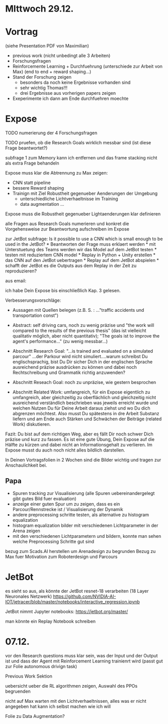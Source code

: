 # MIttwoch 29.12.


# Vortrag 

(siehe Presentation PDF von Maximilian)

* previous work (nicht unbedingt alle 3 Arbeiten)
* Forschungsfragen
* Reinforcemente Learning + Durchfuehrung (unterschiede zur Arbeit von Max) (end to end + reward shaping...)
* Stand der Forschung zeigen
    * besonders da noch keine Ergebnisse vorhanden sind
    * sehr wichtig Thomas!!!
    * drei Ergebnisse aus vorherigen papers zeigen
* Exeperimente ich dann am Ende durchfuehren moechte


# Expose
TODO numerierung der 4 Forschungsfragen

TODO pruefen, ob die Research Goals wirklich messbar sind
(ist diese Frage beantwortet?)

subfrage 1 zum Memory kann ich entfernen und das frame stacking nicht als extra Frage behandeln


Expose muss klar die Abtrennung zu Max zeigen:
* CNN statt pipeline
* bessere Reward shaping
* Trainign mit Ziel Robustheit gegenueber Aenderungen der Umgebung
    * unterschiedliche Lichtverhaeltnisse im Training
    * data augmentation ...

Expose muss die Robustheit gegenueber Lightaenderungen klar definieren

alle Fragen aus Research Goals numerieren und konkret die Vorgehensweise zur Beantwortung aufschreiben im Expose

zur JetBot subfrage:
Is it possible to use a CNN which is small enough to be used in the JetBot?
    * Beantworten der Frage muss erklaert werden
    * mit Unterstuetung des Teams werden wir das Model auf dem JetBot testen
    * testen mit reduziertem CNN model
    * Replay in Python + Unity erstellen
        * das CNN auf den JetBot uebertragen
        * Replay auf dem JetBot abspielen
        * schafft der JetBot es die Outputs aus dem Replay in der Zeit zu reproduzieren?



aus email:

ich habe Dein Expose bis einschließlich Kap. 3 gelesen.

Verbesserungsvorschläge:

+ Aussagen mit Quellen belegen (z.B. S. : ..."traffic accidents und
transportation const")

+ Abstract: self driving cars, noch zu wenig präzise und "the work will
compared to the results of the previous thesis" (das ist vielleicht
qualitativ möglich, aber nicht quantitativ);  "The goals ist to improve
the agent's performance..." (zu wenig messbar...)

+ Abschnitt Research Goal: "...is trained and evaluated on a simulated
parcour"  ...der Parkour wird nicht simuliert....warum schreibst Du
englischsprachig, bist Du Dir sicher Dich in der englischen Sprache
ausreichend präzise ausdrücken zu können und dabei noch Rechtschreibung
und Grammatik richtig anzuwenden?

+ Abschnitt Reseach Goal: noch zu unpräzise, wie gestern besprochen

+ Abschnitt Related Work: umfangreich, für ein Expose eigentlich zu
umfangreich, aber gleichzeitig zu oberflächlich und gleichzeitig nicht
ausreichend verständlich beschrieben was jeweils erreicht wurde und
welchen Nutzen Du für Deine Arbeit daraus ziehst und wo Du dich
abgrenzen möchtest. Also musst Du spätestens in dre Arbeit Substanz
liefern und am Ende auch Stärken und Schwächen der Beiträge (related
Work) diskutieren.


Fazit: Du bist auf dem richtigen Weg, aber es fällt Dir noch schwer Dich
präzise und kurz zu fassen. Es ist eine gute Übung, Dein Expose auf die
Hälfte zu kürzen und dabei nicht an Informationsgehalt zu verlieren. Im
Expose musst du auch noch nicht alles bildlich darstellen.

In Deinen  Vortragsfolien in 2 Wochen sind die Bilder wichtig und tragen
zur Anschaulichkeit bei.




## Papa

- Spuren tracking zur Visualisierung (alle Spuren uebereinandergelegt gibt gutes Bild fuer evaluation)
- anzeige einer guten Spur um zu zeigen, dass es ein Parcour/Rennstrecke ist / Visualisierung der Dynamik
- andere preprocessing schritte testen, als alternative zu histogram equalization
- histogram equalization bilder mit verschiedenen Lichtparameter in der Arena zeigen
- mit den verschiedenen Lichtparametern und bildern, konnte man sehen welche Preprocessing Schritte gut sind

bezug zum Scads.AI herstellen um Arenadesign zu begrunden
Bezug zu Max fuer Motivation zum Roboterdesign und Parcours



# JetBot

es sieht so aus, als könnte der JetBot resnet-18 verarbeiten (18 Layer Neuronales Netzwerk)
https://github.com/NVIDIA-AI-IOT/jetracer/blob/master/notebooks/interactive_regression.ipynb

JetBot nimmt Jupyter notebooks:
https://jetbot.org/master/

man könnte ein Replay Notebook schreiben


# 07.12.

vor den Research questions muss klar sein, was der Input und der Output ist und dass der Agent mit Reinforcement Learning trainienrt wird
(passt gut zur Folie autonomous drivign task)


Previous Work Sektion

uebersicht ueber die RL algorithmen zeigen, Auswahl des PPOs begruenden

nicht auf Max warten mit den Lichtverhaeltnissen, alles was er nicht angegeben hat kann ich selbst machen wie ich will

Folie zu Data Augmentation?